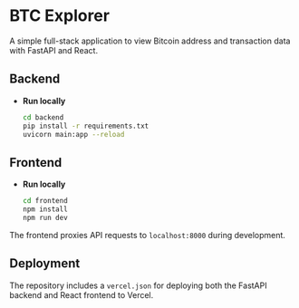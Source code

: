 # BTC Explorer

A simple full-stack application to view Bitcoin address and transaction data with FastAPI and React.

## Backend

- **Run locally**
  ```bash
  cd backend
  pip install -r requirements.txt
  uvicorn main:app --reload
  ```

## Frontend

- **Run locally**
  ```bash
  cd frontend
  npm install
  npm run dev
  ```

The frontend proxies API requests to `localhost:8000` during development.

## Deployment

The repository includes a `vercel.json` for deploying both the FastAPI backend and React frontend to Vercel.
